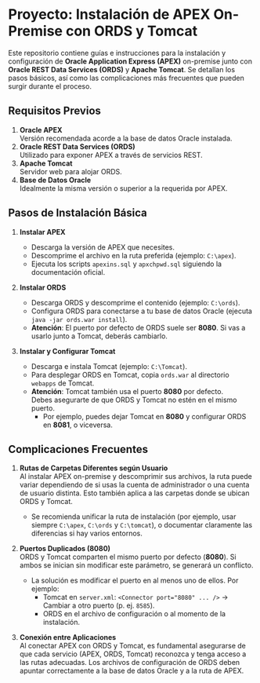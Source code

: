 # Proyecto: Instalación de APEX On-Premise con ORDS y Tomcat

Este repositorio contiene guías e instrucciones para la instalación y configuración de **Oracle Application Express (APEX)** on-premise junto con **Oracle REST Data Services (ORDS)** y **Apache Tomcat**. Se detallan los pasos básicos, así como las complicaciones más frecuentes que pueden surgir durante el proceso.

## Requisitos Previos

1. **Oracle APEX**\
   Versión recomendada acorde a la base de datos Oracle instalada.
2. **Oracle REST Data Services (ORDS)**\
   Utilizado para exponer APEX a través de servicios REST.
3. **Apache Tomcat**\
   Servidor web para alojar ORDS.
4. **Base de Datos Oracle**\
   Idealmente la misma versión o superior a la requerida por APEX.

## Pasos de Instalación Básica

1. **Instalar APEX**

   - Descarga la versión de APEX que necesites.
   - Descomprime el archivo en la ruta preferida (ejemplo: `C:\apex`).
   - Ejecuta los scripts `apexins.sql` y `apxchpwd.sql` siguiendo la documentación oficial.

2. **Instalar ORDS**

   - Descarga ORDS y descomprime el contenido (ejemplo: `C:\ords`).
   - Configura ORDS para conectarse a tu base de datos Oracle (ejecuta `java -jar ords.war install`).
   - **Atención**: El puerto por defecto de ORDS suele ser **8080**. Si vas a usarlo junto a Tomcat, deberás cambiarlo.

3. **Instalar y Configurar Tomcat**

   - Descarga e instala Tomcat (ejemplo: `C:\Tomcat`).
   - Para desplegar ORDS en Tomcat, copia `ords.war` al directorio `webapps` de Tomcat.
   - **Atención**: Tomcat también usa el puerto **8080** por defecto.\
     Debes asegurarte de que ORDS y Tomcat no estén en el mismo puerto.
     - Por ejemplo, puedes dejar Tomcat en **8080** y configurar ORDS en **8081**, o viceversa.

## Complicaciones Frecuentes

1. **Rutas de Carpetas Diferentes según Usuario**\
   Al instalar APEX on-premise y descomprimir sus archivos, la ruta puede variar dependiendo de si usas la cuenta de administrador o una cuenta de usuario distinta. Esto también aplica a las carpetas donde se ubican ORDS y Tomcat.

   - Se recomienda unificar la ruta de instalación (por ejemplo, usar siempre `C:\apex`, `C:\ords` y `C:\tomcat`), o documentar claramente las diferencias si hay varios entornos.

2. **Puertos Duplicados (8080)**\
   ORDS y Tomcat comparten el mismo puerto por defecto (**8080**). Si ambos se inician sin modificar este parámetro, se generará un conflicto.

   - La solución es modificar el puerto en al menos uno de ellos. Por ejemplo:
     - Tomcat en `server.xml`: `<Connector port="8080" ... />` -> Cambiar a otro puerto (p. ej. `8585`).
     - ORDS en el archivo de configuración o al momento de la instalación.

3. **Conexión entre Aplicaciones**\
   Al conectar APEX con ORDS y Tomcat, es fundamental asegurarse de que cada servicio (APEX, ORDS, Tomcat) reconozca y tenga acceso a las rutas adecuadas. Los archivos de configuración de ORDS deben apuntar correctamente a la base de datos Oracle y a la ruta de APEX.
